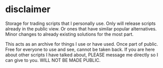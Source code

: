 # disclaimer
<P>
Storage for trading scripts that I personally use. Only will release scripts already in the public view. Or ones that have similar popular alternatives. 
Minor changes to already existing solutions for the most part. 
 </p>
 
 <p>
  This acts as an archive for things I use or have used. Once part of public. Free for everyone to use and see, cannot be taken back. 
  If you are here about other scripts I have talked about, PLEASE message me directly so I can give to you. WILL NOT BE MADE PUBLIC.
  </p>
